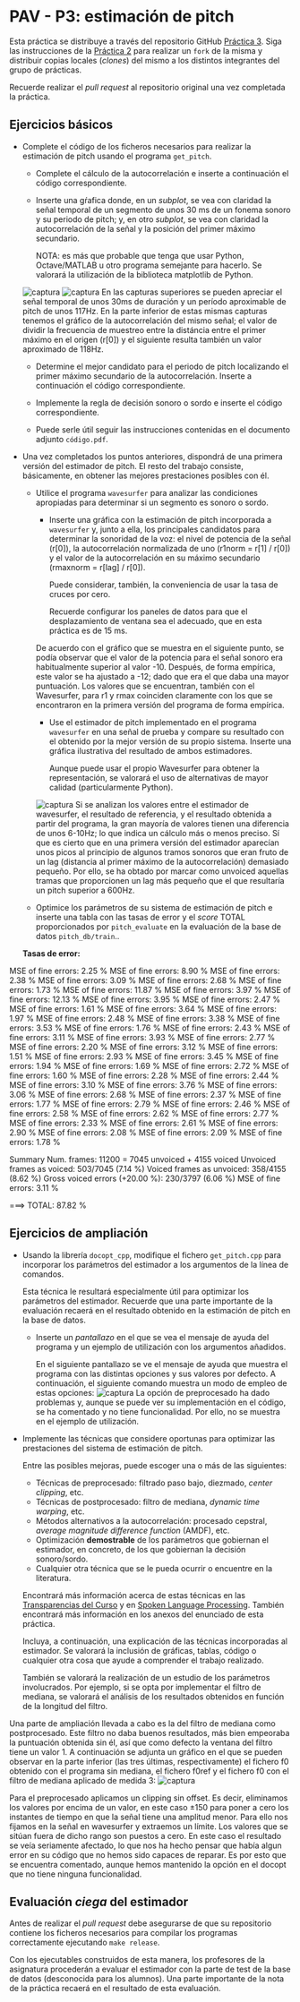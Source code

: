 PAV - P3: estimación de pitch
=============================

Esta práctica se distribuye a través del repositorio GitHub [Práctica 3](https://github.com/albino-pav/P3).
Siga las instrucciones de la [Práctica 2](https://github.com/albino-pav/P2) para realizar un `fork` de la
misma y distribuir copias locales (*clones*) del mismo a los distintos integrantes del grupo de prácticas.

Recuerde realizar el *pull request* al repositorio original una vez completada la práctica.

Ejercicios básicos
------------------

- Complete el código de los ficheros necesarios para realizar la estimación de pitch usando el programa
  `get_pitch`.

   * Complete el cálculo de la autocorrelación e inserte a continuación el código correspondiente.

   * Inserte una gŕafica donde, en un *subplot*, se vea con claridad la señal temporal de un segmento de
     unos 30 ms de un fonema sonoro y su periodo de pitch; y, en otro *subplot*, se vea con claridad la
	 autocorrelación de la señal y la posición del primer máximo secundario.

	 NOTA: es más que probable que tenga que usar Python, Octave/MATLAB u otro programa semejante para
	 hacerlo. Se valorará la utilización de la biblioteca matplotlib de Python.

    ![captura](img/imagen_1.png)
    ![captura](img/imagen_2.png)
    En las capturas superiores se pueden apreciar el señal temporal de unos 30ms de duración y un período aproximable de pitch de unos 117Hz. En la parte inferior de estas mismas capturas tenemos el gráfico de la autocorrelación del mismo señal; el valor de dividir la frecuencia de muestreo entre la distáncia entre el primer máximo en el origen (r[0]) y el siguiente resulta también un valor aproximado de 118Hz.

   * Determine el mejor candidato para el periodo de pitch localizando el primer máximo secundario de la
     autocorrelación. Inserte a continuación el código correspondiente.

   * Implemente la regla de decisión sonoro o sordo e inserte el código correspondiente.

   * Puede serle útil seguir las instrucciones contenidas en el documento adjunto `código.pdf`.

- Una vez completados los puntos anteriores, dispondrá de una primera versión del estimador de pitch. El 
  resto del trabajo consiste, básicamente, en obtener las mejores prestaciones posibles con él.

  * Utilice el programa `wavesurfer` para analizar las condiciones apropiadas para determinar si un
    segmento es sonoro o sordo. 
	
	  - Inserte una gráfica con la estimación de pitch incorporada a `wavesurfer` y, junto a ella, los 
	    principales candidatos para determinar la sonoridad de la voz: el nivel de potencia de la señal
		(r[0]), la autocorrelación normalizada de uno (r1norm = r[1] / r[0]) y el valor de la
		autocorrelación en su máximo secundario (rmaxnorm = r[lag] / r[0]).

		Puede considerar, también, la conveniencia de usar la tasa de cruces por cero.

	    Recuerde configurar los paneles de datos para que el desplazamiento de ventana sea el adecuado, que
		en esta práctica es de 15 ms.

    De acuerdo con el gráfico que se muestra en el siguiente punto, se podía observar que el valor de la potencia para el señal sonoro era habitualmente superior al valor -10. Después, de forma empírica, este valor se ha ajustado a -12; dado que era el que daba una mayor puntuación.
    Los valores que se encuentran, también con el Wavesurfer, para r1 y rmax coinciden claramente con los que se encontraron en la primera versión del programa de forma empírica.

      - Use el estimador de pitch implementado en el programa `wavesurfer` en una señal de prueba y compare
	    su resultado con el obtenido por la mejor versión de su propio sistema.  Inserte una gráfica
		ilustrativa del resultado de ambos estimadores.
     
		Aunque puede usar el propio Wavesurfer para obtener la representación, se valorará
	 	el uso de alternativas de mayor calidad (particularmente Python).

    ![captura](img/imagen_4.png)
    Si se analizan los valores entre el estimador de wavesurfer, el resultado de referencia, y el resultado obtenida a partir del programa, la gran mayoría de valores tienen una diferencia de unos 6-10Hz; lo que indica un cálculo más o menos preciso. Sí que es cierto que en una primera versión del estimador aparecían unos picos al principio de algunos tramos sonoros que eran fruto de un lag (distancia al primer máximo de la autocorrelación) demasiado pequeño. Por ello, se ha obtado por marcar como unvoiced aquellas tramas que proporcionen un lag más pequeño que el que resultaría un pitch superior a 600Hz.
  
  * Optimice los parámetros de su sistema de estimación de pitch e inserte una tabla con las tasas de error
    y el *score* TOTAL proporcionados por `pitch_evaluate` en la evaluación de la base de datos 
	`pitch_db/train`..

  **Tasas de error:**

MSE of fine errors:     2.25 %
MSE of fine errors:     8.90 %
MSE of fine errors:     2.38 %
MSE of fine errors:     3.09 %
MSE of fine errors:     2.68 %
MSE of fine errors:     1.73 %
MSE of fine errors:     11.87 %
MSE of fine errors:     3.97 %
MSE of fine errors:     12.13 %
MSE of fine errors:     3.95 %
MSE of fine errors:     2.47 %
MSE of fine errors:     1.61 %
MSE of fine errors:     3.64 %
MSE of fine errors:     1.97 %
MSE of fine errors:     2.48 %
MSE of fine errors:     3.38 %
MSE of fine errors:     3.53 %
MSE of fine errors:     1.76 %
MSE of fine errors:     2.43 %
MSE of fine errors:     3.11 %
MSE of fine errors:     3.93 %
MSE of fine errors:     2.77 %
MSE of fine errors:     2.20 %
MSE of fine errors:     3.12 %
MSE of fine errors:     1.51 %
MSE of fine errors:     2.93 %
MSE of fine errors:     3.45 %
MSE of fine errors:     1.94 %
MSE of fine errors:     1.69 %
MSE of fine errors:     2.72 %
MSE of fine errors:     1.60 %
MSE of fine errors:     2.28 %
MSE of fine errors:     2.44 %
MSE of fine errors:     3.10 %
MSE of fine errors:     3.76 %
MSE of fine errors:     3.06 %
MSE of fine errors:     2.68 %
MSE of fine errors:     2.37 %
MSE of fine errors:     1.77 %
MSE of fine errors:     2.79 %
MSE of fine errors:     2.46 %
MSE of fine errors:     2.58 %
MSE of fine errors:     2.62 %
MSE of fine errors:     2.77 %
MSE of fine errors:     2.33 %
MSE of fine errors:     2.61 %
MSE of fine errors:     2.90 %
MSE of fine errors:     2.08 %
MSE of fine errors:     2.09 %
MSE of fine errors:     1.78 %

 Summary
Num. frames:    11200 = 7045 unvoiced + 4155 voiced
Unvoiced frames as voiced:      503/7045 (7.14 %)
Voiced frames as unvoiced:      358/4155 (8.62 %)
Gross voiced errors (+20.00 %): 230/3797 (6.06 %)
MSE of fine errors:     3.11 %

===>    TOTAL:  87.82 %

Ejercicios de ampliación
------------------------

- Usando la librería `docopt_cpp`, modifique el fichero `get_pitch.cpp` para incorporar los parámetros del
  estimador a los argumentos de la línea de comandos.
  
  Esta técnica le resultará especialmente útil para optimizar los parámetros del estimador. Recuerde que
  una parte importante de la evaluación recaerá en el resultado obtenido en la estimación de pitch en la
  base de datos.

  * Inserte un *pantallazo* en el que se vea el mensaje de ayuda del programa y un ejemplo de utilización
    con los argumentos añadidos.

    En el siguiente pantallazo se ve el mensaje de ayuda que muestra el programa con las distintas opciones y sus valores por defecto. A continuación, el siguiente comando muestra un modo de empleo de estas opciones:
![captura](img/imagen_6.png)
La opción de preprocesado ha dado problemas y, aunque se puede ver su implementación en el código, se ha comentado y no tiene funcionalidad. Por ello, no se muestra en el ejemplo de utilización.


- Implemente las técnicas que considere oportunas para optimizar las prestaciones del sistema de estimación
  de pitch.

  Entre las posibles mejoras, puede escoger una o más de las siguientes:

  * Técnicas de preprocesado: filtrado paso bajo, diezmado, *center clipping*, etc.
  * Técnicas de postprocesado: filtro de mediana, *dynamic time warping*, etc.
  * Métodos alternativos a la autocorrelación: procesado cepstral, *average magnitude difference function*
    (AMDF), etc.
  * Optimización **demostrable** de los parámetros que gobiernan el estimador, en concreto, de los que
    gobiernan la decisión sonoro/sordo.
  * Cualquier otra técnica que se le pueda ocurrir o encuentre en la literatura.

  Encontrará más información acerca de estas técnicas en las [Transparencias del Curso](https://atenea.upc.edu/pluginfile.php/2908770/mod_resource/content/3/2b_PS%20Techniques.pdf)
  y en [Spoken Language Processing](https://discovery.upc.edu/iii/encore/record/C__Rb1233593?lang=cat).
  También encontrará más información en los anexos del enunciado de esta práctica.

  Incluya, a continuación, una explicación de las técnicas incorporadas al estimador. Se valorará la
  inclusión de gráficas, tablas, código o cualquier otra cosa que ayude a comprender el trabajo realizado.

  También se valorará la realización de un estudio de los parámetros involucrados. Por ejemplo, si se opta
  por implementar el filtro de mediana, se valorará el análisis de los resultados obtenidos en función de
  la longitud del filtro.
   
Una parte de ampliación llevada a cabo es la del filtro de mediana como postprocesado. Este filtro no daba buenos resultados, más bien empeoraba la puntuación obtenida sin él, así que como defecto la ventana del filtro tiene un valor 1.
A continuación se adjunta un gráfico en el que se pueden observar en la parte inferior (las tres últimas, respectivamente) el fichero f0 obtenido con el programa sin mediana, el fichero f0ref y el fichero f0 con el filtro de mediana aplicado de medida 3:
   ![captura](img/imagen_3.png)

Para el preprocesado aplicamos un clipping sin offset. Es decir,  eliminamos los valores por encima de un valor, en este caso ±150 para poner a cero los instantes de tiempo en que la señal tiene una amplitud menor. Para ello nos fijamos en la señal en wavesurfer y extraemos un límite. Los valores que se sitúan fuera de dicho rango son puestos a cero.
En este caso el resultado se veía seriamente afectado, lo que nos ha hecho pensar que había algun error en su código que no hemos sido capaces de reparar. Es por esto que se encuentra comentado, aunque hemos mantenido la opción en el docopt que no tiene ninguna funcionalidad.

Evaluación *ciega* del estimador
-------------------------------

Antes de realizar el *pull request* debe asegurarse de que su repositorio contiene los ficheros necesarios
para compilar los programas correctamente ejecutando `make release`.

Con los ejecutables construidos de esta manera, los profesores de la asignatura procederán a evaluar el
estimador con la parte de test de la base de datos (desconocida para los alumnos). Una parte importante de
la nota de la práctica recaerá en el resultado de esta evaluación.
